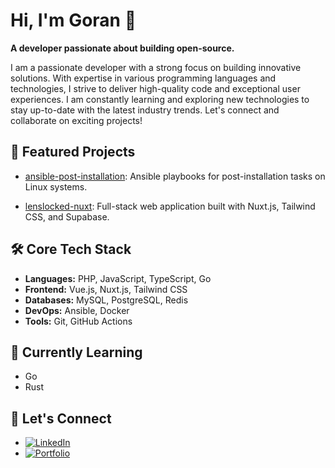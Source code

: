 
# Hi, I'm Goran 👋

<!-- Banner -->

**A  developer passionate about building open-source.**

I am a passionate developer with a strong focus on building innovative solutions. With expertise in various programming languages and technologies, I strive to deliver high-quality code and exceptional user experiences. I am constantly learning and exploring new technologies to stay up-to-date with the latest industry trends. Let's connect and collaborate on exciting projects!

## 🚀 Featured Projects

* [ansible-post-installation](https://github.com/TerrorSquad/ansible-post-installation): Ansible playbooks for post-installation tasks on Linux systems.

* [lenslocked-nuxt](https://github.com/TerrorSquad/lenslocked-nuxt): Full-stack web application built with Nuxt.js, Tailwind CSS, and Supabase.

## 🛠️ Core Tech Stack

* **Languages:** PHP, JavaScript, TypeScript, Go
* **Frontend:** Vue.js, Nuxt.js, Tailwind CSS
* **Databases:** MySQL, PostgreSQL, Redis
* **DevOps:** Ansible, Docker
* **Tools:** Git, GitHub Actions

## 🌱 Currently Learning

* Go
* Rust

<!-- [Link to your tech-related content] -->

## 🤝 Let's Connect

* [![LinkedIn](https://img.shields.io/badge/LinkedIn-%230077B5.svg?logo=linkedin&logoColor=white)](https://linkedin.com/in/https://www.linkedin.com/in/goran-ninkovic/)
* [![Portfolio](https://img.shields.io/badge/Portfolio-%23000000.svg?logo=github&logoColor=white)](https://goranninkovic.com/)
